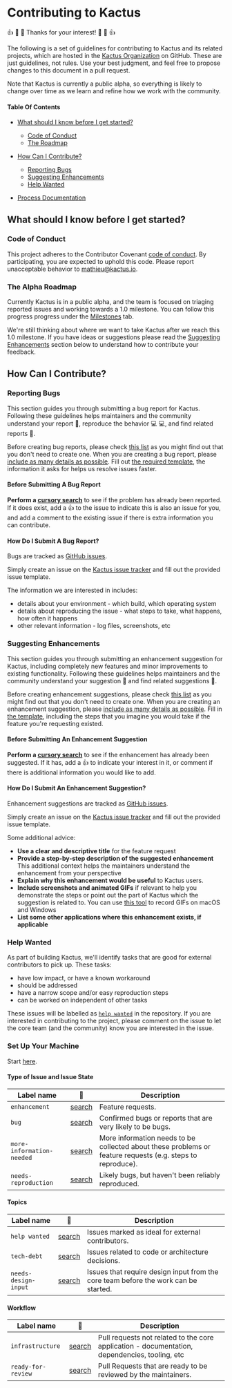 # Contributing to Kactus

:+1: :tada: :sparkling_heart: Thanks for your interest! :sparkling_heart: :tada: :+1:

The following is a set of guidelines for contributing to Kactus and its
related projects, which are hosted in the [Kactus Organization](https://github.com/kactus-io)
on GitHub. These are just guidelines, not rules. Use your best judgment, and
feel free to propose changes to this document in a pull request.

Note that Kactus is currently a public alpha, so everything is likely to
change over time as we learn and refine how we work with the community.

#### Table Of Contents

- [What should I know before I get started?](#what-should-i-know-before-i-get-started)
  * [Code of Conduct](#code-of-conduct)
  * [The Roadmap](#the-roadmap)

- [How Can I Contribute?](#how-can-i-contribute)
  * [Reporting Bugs](#reporting-bugs)
  * [Suggesting Enhancements](#suggesting-enhancements)
  * [Help Wanted](#help-wanted)

- [Process Documentation](#process-documentation)

## What should I know before I get started?

### Code of Conduct

This project adheres to the Contributor Covenant [code of conduct](../CODE_OF_CONDUCT.md).
By participating, you are expected to uphold this code.
Please report unacceptable behavior to [mathieu@kactus.io](mailto:mathieu@kactus.io).

### The Alpha Roadmap

Currently Kactus is in a public alpha, and the team is focused on
triaging reported issues and working towards a 1.0 milestone.
You can follow this progress progress under the [Milestones](https://github.com/kactus-io/kactus/milestones)
tab.

We're still thinking about where we want to take Kactus after we reach
this 1.0 milestone. If you have ideas or suggestions please read the [Suggesting Enhancements](#suggesting-enhancements)
section below to understand how to contribute your feedback.

## How Can I Contribute?

### Reporting Bugs

This section guides you through submitting a bug report for Kactus.
Following these guidelines helps maintainers and the community understand your
report :pencil:, reproduce the behavior :computer: :computer:, and find related
reports :mag_right:.

Before creating bug reports, please check [this list](#before-submitting-a-bug-report)
as you might find out that you don't need to create one. When you are creating
a bug report, please [include as many details as possible](#how-do-i-submit-a-good-bug-report).
Fill out [the required template](ISSUE_TEMPLATE/bug_report.md), the information
it asks for helps us resolve issues faster.

#### Before Submitting A Bug Report

**Perform a [cursory search](https://github.com/kactus-io/kactus/labels/bug)**
to see if the problem has already been reported. If it does exist, add a
:thumbsup: to the issue to indicate this is also an issue for you, and add a
comment to the existing issue if there is extra information you can contribute.

#### How Do I Submit A Bug Report?

Bugs are tracked as [GitHub issues](https://guides.github.com/features/issues/).

Simply create an issue on the [Kactus issue tracker](https://github.com/kactus-io/kactus/issues/new?template=bug_report.md)
and fill out the provided issue template.

The information we are interested in includes:

 - details about your environment - which build, which operating system
 - details about reproducing the issue - what steps to take, what happens, how
   often it happens
 - other relevant information - log files, screenshots, etc

### Suggesting Enhancements

This section guides you through submitting an enhancement suggestion for
Kactus, including completely new features and minor improvements to
existing functionality. Following these guidelines helps maintainers and the
community understand your suggestion :pencil: and find related suggestions
:mag_right:.

Before creating enhancement suggestions, please check [this list](#before-submitting-an-enhancement-suggestion)
as you might find out that you don't need to create one. When you are creating
an enhancement suggestion, please [include as many details as possible](#how-do-i-submit-a-good-enhancement-suggestion).
Fill in [the template](ISSUE_TEMPLATE/problem-to-raise.md), including the steps
that you imagine you would take if the feature you're requesting existed.

#### Before Submitting An Enhancement Suggestion

**Perform a [cursory search](https://github.com/kactus-io/kactus/labels/enhancement)**
to see if the enhancement has already been suggested. If it has, add a
:thumbsup: to indicate your interest in it, or comment if there is additional
information you would like to add.

#### How Do I Submit An Enhancement Suggestion?

Enhancement suggestions are tracked as [GitHub issues](https://guides.github.com/features/issues/).

Simply create an issue on the [Kactus issue tracker](https://github.com/kactus-io/kactus/issues/new?template=feature_request.md)
and fill out the provided issue template.

Some additional advice:

* **Use a clear and descriptive title** for the feature request
* **Provide a step-by-step description of the suggested enhancement**
  This additional context helps the maintainers understand the enhancement from
  your perspective
* **Explain why this enhancement would be useful** to Kactus users.
* **Include screenshots and animated GIFs** if relevant to help you demonstrate
  the steps or point out the part of Kactus which the suggestion is
  related to. You can use [this tool](http://www.cockos.com/licecap/) to record
  GIFs on macOS and Windows
* **List some other applications where this enhancement exists, if applicable**

### Help Wanted

As part of building Kactus, we'll identify tasks that are good for
external contributors to pick up. These tasks:

 - have low impact, or have a known workaround
 - should be addressed
 - have a narrow scope and/or easy reproduction steps
 - can be worked on independent of other tasks

These issues will be labelled as [`help wanted`](https://github.com/kactus-io/kactus/labels/help%20wanted)
in the repository. If you are interested in contributing to the project, please
comment on the issue to let the core team (and the community) know you are
interested in the issue.

### Set Up Your Machine

Start [here](https://github.com/kactus-io/kactus/blob/master/docs/contributing/setup.md).

#### Type of Issue and Issue State

| Label name | :mag_right: | Description |
| --- | --- | --- |
| `enhancement` | [search](https://github.com/kactus-io/kactus/labels/enhancement) | Feature requests. |
| `bug` | [search](https://github.com/kactus-io/kactus/labels/bug)  | Confirmed bugs or reports that are very likely to be bugs. |
| `more-information-needed` | [search](https://github.com/kactus-io/kactus/labels/more-information-needed) | More information needs to be collected about these problems or feature requests (e.g. steps to reproduce). |
| `needs-reproduction` | [search](https://github.com/kactus-io/kactus/labels/needs-reproduction)  | Likely bugs, but haven't been reliably reproduced. |

#### Topics

| Label name | :mag_right: | Description |
| --- | --- | --- |
| `help wanted` | [search](https://github.com/kactus-io/kactus/labels/help%20wanted)  | Issues marked as ideal for external contributors. |
| `tech-debt` | [search](https://github.com/kactus-io/kactus/labels/tech-debt) | Issues related to code or architecture decisions. |
| `needs-design-input` | [search](https://github.com/kactus-io/kactus/labels/needs-design-input)  | Issues that require design input from the core team before the work can be started. |

#### Workflow

| Label name | :mag_right: | Description |
| --- | --- | --- |
| `infrastructure` | [search](https://github.com/kactus-io/kactus/labels/infrastructure) | Pull requests not related to the core application - documentation, dependencies, tooling, etc |
| `ready-for-review` | [search](https://github.com/kactus-io/kactus/labels/ready-for-review)  | Pull Requests that are ready to be reviewed by the maintainers. |
